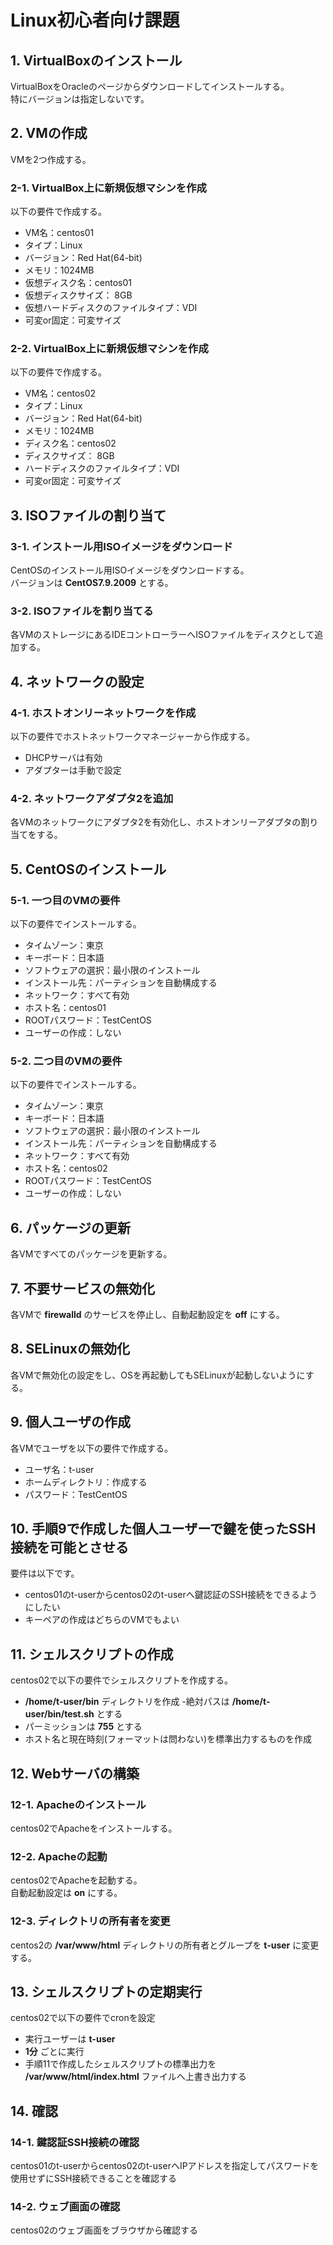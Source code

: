 # Linux初心者向け課題
## 1. VirtualBoxのインストール
VirtualBoxをOracleのページからダウンロードしてインストールする。  
特にバージョンは指定しないです。

## 2. VMの作成
VMを2つ作成する。

### 2-1. VirtualBox上に新規仮想マシンを作成
以下の要件で作成する。
 - VM名：centos01
 - タイプ：Linux
 - バージョン：Red Hat(64-bit)
 - メモリ：1024MB
 - 仮想ディスク名：centos01
 - 仮想ディスクサイズ： 8GB
 - 仮想ハードディスクのファイルタイプ：VDI
 - 可変or固定：可変サイズ

### 2-2. VirtualBox上に新規仮想マシンを作成
以下の要件で作成する。
 - VM名：centos02
 - タイプ：Linux
 - バージョン：Red Hat(64-bit)
 - メモリ：1024MB
 - ディスク名：centos02
 - ディスクサイズ： 8GB
 - ハードディスクのファイルタイプ：VDI
 - 可変or固定：可変サイズ

## 3. ISOファイルの割り当て
### 3-1. インストール用ISOイメージをダウンロード
CentOSのインストール用ISOイメージをダウンロードする。  
バージョンは **CentOS7.9.2009** とする。

### 3-2. ISOファイルを割り当てる
各VMのストレージにあるIDEコントローラーへISOファイルをディスクとして追加する。

## 4. ネットワークの設定
### 4-1. ホストオンリーネットワークを作成
以下の要件でホストネットワークマネージャーから作成する。
 - DHCPサーバは有効
 - アダプターは手動で設定

### 4-2. ネットワークアダプタ2を追加
各VMのネットワークにアダプタ2を有効化し、ホストオンリーアダプタの割り当てをする。

## 5. CentOSのインストール
### 5-1. 一つ目のVMの要件
以下の要件でインストールする。
 - タイムゾーン：東京
 - キーボード：日本語
 - ソフトウェアの選択：最小限のインストール
 - インストール先：パーティションを自動構成する
 - ネットワーク：すべて有効
 - ホスト名：centos01
 - ROOTパスワード：TestCentOS
 - ユーザーの作成：しない

### 5-2. 二つ目のVMの要件
以下の要件でインストールする。
 - タイムゾーン：東京
 - キーボード：日本語
 - ソフトウェアの選択：最小限のインストール
 - インストール先：パーティションを自動構成する
 - ネットワーク：すべて有効
 - ホスト名：centos02
 - ROOTパスワード：TestCentOS
 - ユーザーの作成：しない

## 6. パッケージの更新
各VMですべてのパッケージを更新する。

## 7. 不要サービスの無効化
各VMで **firewalld** のサービスを停止し、自動起動設定を **off** にする。

## 8. SELinuxの無効化
各VMで無効化の設定をし、OSを再起動してもSELinuxが起動しないようにする。

## 9. 個人ユーザの作成
各VMでユーザを以下の要件で作成する。
 - ユーザ名：t-user
 - ホームディレクトリ：作成する
 - パスワード：TestCentOS

## 10. 手順9で作成した個人ユーザーで鍵を使ったSSH接続を可能とさせる
要件は以下です。
 - centos01のt-userからcentos02のt-userへ鍵認証のSSH接続をできるようにしたい
 - キーペアの作成はどちらのVMでもよい

## 11. シェルスクリプトの作成
centos02で以下の要件でシェルスクリプトを作成する。
 - **/home/t-user/bin** ディレクトリを作成
 -絶対パスは **/home/t-user/bin/test.sh** とする
 - パーミッションは **755** とする
 - ホスト名と現在時刻(フォーマットは問わない)を標準出力するものを作成

## 12. Webサーバの構築
### 12-1. Apacheのインストール
centos02でApacheをインストールする。

### 12-2. Apacheの起動
centos02でApacheを起動する。  
自動起動設定は **on** にする。

### 12-3. ディレクトリの所有者を変更
centos2の **/var/www/html** ディレクトリの所有者とグループを **t-user** に変更する。

## 13. シェルスクリプトの定期実行
centos02で以下の要件でcronを設定
 - 実行ユーザーは **t-user**
 - **1分** ごとに実行
 - 手順11で作成したシェルスクリプトの標準出力を **/var/www/html/index.html** ファイルへ上書き出力する

## 14. 確認 
### 14-1. 鍵認証SSH接続の確認
centos01のt-userからcentos02のt-userへIPアドレスを指定してパスワードを使用せずにSSH接続できることを確認する

### 14-2. ウェブ画面の確認
centos02のウェブ画面をブラウザから確認する
